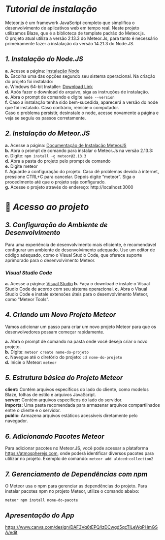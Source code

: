 # *Tutorial de instalação*

Meteor.js é um framework JavaScript completo que simplifica o desenvolvimento de aplicativos web em tempo real. Neste projeto utilizamos Blaze, que é a biblioteca de template padrão do Meteor.js. <br>O projeto atual utiliza a versão 2.13.3 do Meteor.Js, para tanto é necessário primeiramente fazer a instalação da versão 14.21.3 do Node.JS.

## *1.	Instalação do Node.JS*
**a.**	Acesse a página: [Instalação Node](https://nodejs.org/en/blog/release/v14.21.3)<br>
**b.**	Escolha uma das opções segundo seu sistema operacional. Na criação do projeto foi instalado:<br>
**c.**	Windows 64-bit Installer: [Download Link](https://nodejs.org/dist/v14.21.3/node-v14.21.3-x64.msi)<br>
**d.**	Após fazer o download do arquivo, siga as instruções de instalação.<br>
**e.**	Abra o prompt de comando e digite ```node --version```<br>
**f.**	Caso a instalação tenha sido bem-sucedida, aparecerá a versão do node que foi instalado. Caso contrário, reinicie o computador. <br>
Caso o problema persistir, desinstale o node, acesse novamente a página e veja se seguiu os passos corretamente.

## *2.	Instalação do Meteor.JS*
**a.**	Acesse a página: [Documentação de Instalação MeteorJS](https://docs.meteor.com/install.html)<br>
**b.**	Abra o prompt de comando para instalar o Meteor.Js na versão 2.13.3:<br>
**c.**	Digite: ```npm install -g meteor@2.13.3```<br>
**d.**	Abra a pasta do projeto pelo prompt de comando<br>
**e.**	Digite meteor<br>
**f.**	Aguarde a configuração do projeto. Caso dê problemas devido à internet, pressione CTRL+C para cancelar. Depois digite “meteor”. Siga o procedimento até que o projeto seja configurado.<br>
**g.**	Acesse o projeto através do endereço: http://localhost:3000<br>

# 📁 *Acesso ao projeto*

## *3.	 Configuração do Ambiente de Desenvolvimento*
Para uma experiência de desenvolvimento mais eficiente, é recomendável configurar um ambiente de desenvolvimento adequado. Use um editor de código adequado, como o Visual Studio Code, que oferece suporte aprimorado para o desenvolvimento Meteor.

### *Visual Studio Code*
**a.** Acesse a página: [Visual Studio](https://code.visualstudio.com/)
**b.** Faça o download e instale o Visual Studio Code de acordo com seu sistema operacional.
**c.** Abra o Visual Studio Code e instale extensões úteis para o desenvolvimento Meteor, como "Meteor Tools".

## *4. Criando um Novo Projeto Meteor*
Vamos adicionar um passo para criar um novo projeto Meteor para que os desenvolvedores possam começar rapidamente.

**a.** Abra o prompt de comando na pasta onde você deseja criar o novo projeto.<br>
**b.** Digite: ```meteor create nome-do-projeto```<br>
**c.** Navegue até o diretório do projeto: ```cd nome-do-projeto```<br>
**d.** Inicie o Meteor: ```meteor```<br>

## *5. Estrutura básica do Projeto Meteor*
**client:** Contém arquivos específicos do lado do cliente, como modelos Blaze, folhas de estilo e arquivos JavaScript.<br>
**server:** Contém arquivos específicos do lado do servidor.<br>
**imports:** Uma pasta recomendada para armazenar arquivos compartilhados entre o cliente e o servidor.<br>
**public:** Armazena arquivos estáticos acessíveis diretamente pelo navegador.<br>

## *6. Adicionando Pacotes Meteor*
Para adicionar pacotes no Meteor.JS, você pode acessar a plataforma https://atmospherejs.com, onde poderá identificar diversos pacotes para utilizar no projeto.
Exemplo de comando: ```meteor add aldeed:collection2```

## *7. Gerenciamento de Dependências com npm*
O Meteor usa o npm para gerenciar as dependências do projeto. Para instalar pacotes npm no projeto Meteor, utilize o comando abaixo:

```
meteor npm install nome-do-pacote
```
## *Apresentação do App*
https://www.canva.com/design/DAF3Vq6tEPQ/lzDCwgd5qcTlLeWqPHmGSA/edit

